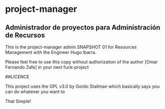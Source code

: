 project-manager
===============

## Administrador de proyectos para Administración de Recursos

This is the project-manager admin SNAPSHOT 01 for Resources Management with the Engineer Hugo Ibarra.

Please feel free to use this copy without authorization of the author [Omar Fernando Zafe] in your next fuck-project

##LICENCE

This project uses the GPL v3.0 by Gordo Stallman which basically says
you can do whatever you want to

That Simple!



